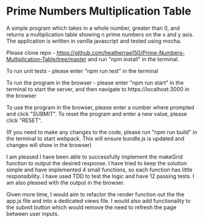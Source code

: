 # Prime Numbers Multiplication Table

A simple program which takes in a whole number, greater than 0, and returns a multiplication table showing n prime numbers on the x and y axis.  The application is written in vanilla javascript and tested using mocha.


Please clone repo - https://github.com/heatherrae150/Prime-Numbers-Multiplication-Table/tree/master
and run "npm install" in the terminal.

To run unit tests - please enter "npm run test" in the terminal

To run the program in the browser - please enter "npm run start" in the terminal to start the server, and then navigate to https://localhost:3000 in the browser

To use the program in the browser, please enter a number where prompted and click "SUBMIT".
To reset the program and enter a new value, please click "RESET".

(If you need to make any changes to the code, please run "npm run build" in the terminal to start webpack.  This will ensure bundle.js is updated and changes will show in the browser)


I am pleased I have been able to successfully implement the makeGrid function to output the desired response.  I have tried to keep the solution simple and have implemented 4 small functions, so each function has little responsibility.  I have used TDD to test the logic and have 12 passing tests.  I am also pleased with the output in the browser.

Given more time, I would aim to refactor the render function out the the app.js file and into a dedicated views file.  I would also add functionality to the submit button which would remove the need to refresh the page between user inputs.
